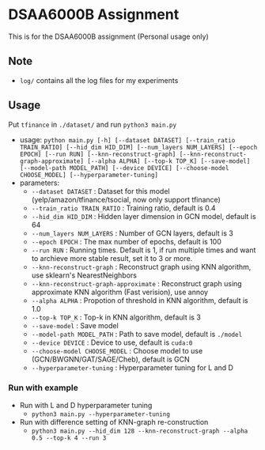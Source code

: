 # DSAA6000B Assignment

This is for the DSAA6000B assignment (Personal usage only)

## Note
* `log/` contains all the log files for my experiments

## Usage
Put `tfinance` in `./dataset/` and run `python3 main.py`
* usage: `python main.py [-h] [--dataset DATASET] [--train_ratio TRAIN_RATIO] [--hid_dim HID_DIM] [--num_layers NUM_LAYERS] [--epoch EPOCH] [--run RUN] [--knn-reconstruct-graph] [--knn-reconstruct-graph-approximate] [--alpha ALPHA] [--top-k TOP_K] [--save-model] [--model-path MODEL_PATH] [--device DEVICE] [--choose-model CHOOSE_MODEL] [--hyperparameter-tuning]`
* parameters:
    * `--dataset DATASET` : Dataset for this model (yelp/amazon/tfinance/tsocial, now only support tfinance)
    * `--train_ratio TRAIN_RATIO` : Training ratio, default is 0.4
    * `--hid_dim HID_DIM` : Hidden layer dimension in GCN model, default is 64
    * `--num_layers NUM_LAYERS` : Number of GCN layers, default is 3
    * `--epoch EPOCH` : The max number of epochs, default is 100
    * `--run RUN` : Running times. Default is 1, if run multiple times and want to archieve more stable result, set it to 3 or more.
    * `--knn-reconstruct-graph` : Reconstruct graph using KNN algorithm, use sklearn's NearestNeighbors
    * `--knn-reconstruct-graph-approximate` : Reconstruct graph using approximate KNN algorithm (Fast verision), use annoy
    * `--alpha ALPHA` : Propotion of threshold in KNN algorithm, default is 1.0
    * `--top-k TOP_K` : Top-k in KNN algorithm, default is 3
    * `--save-model` : Save model
    * `--model-path MODEL_PATH` : Path to save model, default is `./model`
    * `--device DEVICE` : Device to use, default is `cuda:0`
    * `--choose-model CHOOSE_MODEL` : Choose model to use (GCN/BWGNN/GAT/SAGE/Cheb), default is GCN
    * `--hyperparameter-tuning` : Hyperparameter tuning for L and D


### Run with example
* Run with L and D hyperparameter tuning
    * `python3 main.py --hyperparameter-tuning`
* Run with difference setting of KNN-graph re-construction
    * `python3 main.py --hid_dim 128 --knn-reconstruct-graph --alpha 0.5 --top-k 4 --run 3`